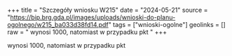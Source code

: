 +++
title = "Szczegóły wniosku W215"
date = "2024-05-21"
source = "https://bip.brg.gda.pl/images/uploads/wnioski-do-planu-ogolnego/w215_ba033d38fd14.pdf"
tags = ["wnioski-ogolne"]
geolinks = []
raw = " wynosi 1000, natomiast w przypadku pkt "
+++

 wynosi 1000, natomiast w przypadku pkt 


